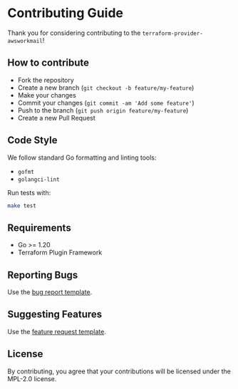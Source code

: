 # Contributing Guide

Thank you for considering contributing to the `terraform-provider-awsworkmail`!

## How to contribute

- Fork the repository
- Create a new branch (`git checkout -b feature/my-feature`)
- Make your changes
- Commit your changes (`git commit -am 'Add some feature'`)
- Push to the branch (`git push origin feature/my-feature`)
- Create a new Pull Request

## Code Style

We follow standard Go formatting and linting tools:
- `gofmt`
- `golangci-lint`

Run tests with:
```bash
make test
```

## Requirements

- Go >= 1.20
- Terraform Plugin Framework

## Reporting Bugs

Use the [bug report template](.github/ISSUE_TEMPLATE/bug_report.md).

## Suggesting Features

Use the [feature request template](.github/ISSUE_TEMPLATE/feature_request.md).

## License

By contributing, you agree that your contributions will be licensed under the MPL-2.0 license.
